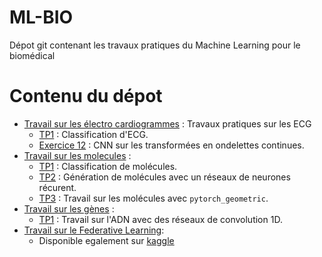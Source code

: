 # ML-BIO
Dépot git contenant les travaux pratiques du Machine Learning pour le biomédical

# Contenu du dépot

- [Travail sur les électro cardiogrammes](ECG) : Travaux pratiques sur les ECG
    - [TP1](ECG/ECG_classification_exercices.ipynb) : Classification d'ECG.
    - [Exercice 12](ECG/exercice-12.ipynb) : CNN sur les transformées en ondelettes continues.
- [Travail sur les molecules](molecules) :
    - [TP1](molecules/1_molecules_representations_etudiants.ipynb) : Classification de molécules.
    - [TP2](molecules/2_Generating_molecules_for_drug_discovery_(kind_of)_etudiant.ipynb) : Génération de molécules avec un réseaux de neurones récurent.
    - [TP3](molecules/2_pytorch_geometric_molecules_problem_etudiants.ipynb) : Travail sur les molécules avec `pytorch_geometric`.
- [Travail sur les gènes](genomics) :
     - [TP1](genomics/classify-tf-binding-etudiants.ipynb) : Travail sur l'ADN avec des réseaux de convolution 1D.
- [Travail sur le Federative Learning](federated-learning):
    - Disponible egalement sur [kaggle](https://www.kaggle.com/code/basth94/federated-learning-etudiants?scriptVersionId=145023212) 
      
